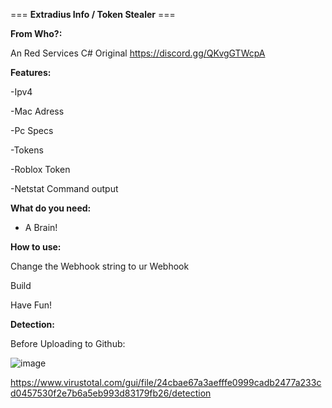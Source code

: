 === **Extradius Info / Token Stealer** ===

**From Who?:**

An Red Services C# Original 
https://discord.gg/QKvgGTWcpA

**Features:**


-Ipv4 

-Mac Adress 

-Pc Specs 

-Tokens 

-Roblox Token 

-Netstat Command output 


**What do you need:**

- A Brain!


**How to use:**

Change the Webhook string to ur Webhook

Build

Have Fun!


**Detection:**

Before Uploading to Github:

![image](https://user-images.githubusercontent.com/111173924/230521415-ff1644c7-7d9b-446d-83bf-a382a5a8764a.png)

https://www.virustotal.com/gui/file/24cbae67a3aefffe0999cadb2477a233cd0457530f2e7b6a5eb993d83179fb26/detection
